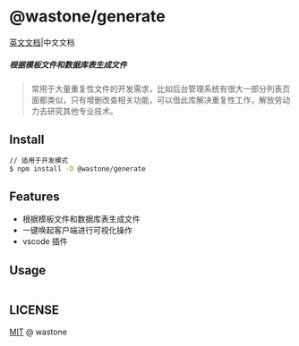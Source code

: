 # @wastone/generate
[英文文档](README.md)|中文文档

##### 根据模板文件和数据库表生成文件
> 常用于大量重复性文件的开发需求，比如后台管理系统有很大一部分列表页面都类似，只有增删改查相关功能，可以借此库解决重复性工作，解放劳动力去研究其他专业技术。

## Install

```bash
// 适用于开发模式
$ npm install -D @wastone/generate
```

## Features

- 根据模板文件和数据库表生成文件
- 一键唤起客户端进行可视化操作
- vscode 插件

## Usage

```bash
```
## LICENSE
[MIT](https://github.com/liuxing/translator-cli/blob/master/LICENSE) @ wastone
